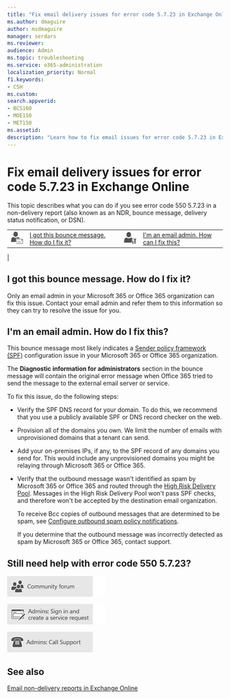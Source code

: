 ```yaml
---
title: "Fix email delivery issues for error code 5.7.23 in Exchange Online"
ms.author: dmaguire
author: msdmaguire
manager: serdars
ms.reviewer: 
audience: Admin
ms.topic: troubleshooting
ms.service: o365-administration
localization_priority: Normal
f1.keywords:
- CSH
ms.custom: 
search.appverid:
- BCS160
- MOE150
- MET150
ms.assetid: 
description: "Learn how to fix email issues for error code 5.7.23 in Exchange Online (The message was rejected because of Sender Policy Framework violation)."
---
```


# Fix email delivery issues for error code 5.7.23 in Exchange Online

This topic describes what you can do if you see error code 550 5.7.23 in a non-delivery report (also known as an NDR, bounce message, delivery status notification, or DSN).

|||||
|---|---|---|---|
|![Email user icon](../../media/31425afd-41a9-435e-aa85-6886277c369b.png)|[I got this bounce message. How do I fix it?](#i-got-this-bounce-message-how-do-i-fix-it)|![Email admin icon](../../media/3d4c569e-b819-4a29-86b1-4b9619cf2acf.png)|[I'm an email admin. How can I fix this?](#im-an-email-admin-how-do-i-fix-this)|
|

## I got this bounce message. How do I fix it?

Only an email admin in your Microsoft 365 or Office 365 organization can fix this issue. Contact your email admin and refer them to this information so they can try to resolve the issue for you.

## I'm an email admin. How do I fix this?

This bounce message most likely indicates a [Sender policy framework (SPF)](https://docs.microsoft.com/office365/securitycompliance/set-up-spf-in-office-365-to-help-prevent-spoofing) configuration issue in your Microsoft 365 or Office 365 organization.

The **Diagnostic information for administrators** section in the bounce message will contain the original error message when Office 365 tried to send the message to the external email server or service.

To fix this issue, do the following steps:

- Verify the SPF DNS record for your domain. To do this, we recommend that you use a publicly available SPF or DNS record checker on the web.

- Provision all of the domains you own. We limit the number of emails with unprovisioned domains that a tenant can send.

- Add your on-premises IPs, if any, to the SPF record of any domains you send for. This would include any unprovisioned domains you might be relaying through Microsoft 365 or Office 365.

- Verify that the outbound message wasn't identified as spam by Microsoft 365 or Office 365 and routed through the [High Risk Delivery Pool](https://docs.microsoft.com/office365/SecurityCompliance/high-risk-delivery-pool-for-outbound-messages). Messages in the High Risk Delivery Pool won't pass SPF checks, and therefore won't be accepted by the destination email organization.

  To receive Bcc copies of outbound messages that are determined to be spam, see [Configure outbound spam policy notifications](https://docs.microsoft.com/office365/SecurityCompliance/configure-the-outbound-spam-policy).

  If you determine that the outbound message was incorrectly detected as spam by Microsoft 365 or Office 365, contact support.

## Still need help with error code 550 5.7.23?

[![Get help from the community forums](../../media/12a746cc-184b-4288-908c-f718ce9c4ba5.png)](https://answers.microsoft.com/)

[![Admins: Sign in and create a service request](../../media/10862798-181d-47a5-ae4f-3f8d5a2874d4.png)](https://admin.microsoft.com/AdminPortal/Home#/support)

[![Admins: Call Support](../../media/9f262e67-e8c9-4fc0-85c2-b3f4cfbc064e.png)](https://docs.microsoft.com/microsoft-365/Admin/contact-support-for-business-products)

## See also

[Email non-delivery reports in Exchange Online](non-delivery-reports-in-exchange-online.md)
